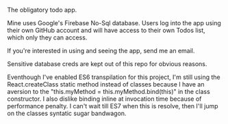 The obligatory todo app.

Mine uses Google's Firebase No-Sql database. Users log into the app using their own GitHub account and will have access to their own Todos list, which only they can access.  

If you're interested in using and seeing the app, send me an email.

Sensitive database creds are kept out of this repo for obvious reasons.

Eventhough I've enabled ES6 transpilation for this project, I'm still using the React.createClass static method instead of classes because I have an aversion to the "this.myMethod = this.myMethod.bind(this)" in the class constructor.  I also dislike binding inline at invocation time because of performance penalty.  I can't wait till ES7 when this is resolve, then I'll jump on the classes syntatic sugar bandwagon.
